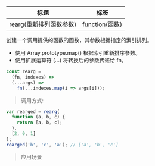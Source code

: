 | 标题                    | 标签           |
| ----------------------- | -------------- |
| rearg(重新排列函数参数) | function(函数) |

创建一个调用提供的函数的函数，其参数根据指定的索引排列。

- 使用 Array.prototype.map() 根据索引重新排序参数。
- 使用扩展运算符 (...) 将转换后的参数传递给 fn。

```js
const rearg =
  (fn, indexes) =>
  (...args) =>
    fn(...indexes.map(i => args[i]));
```

> 调用方式:

```js
var rearged = rearg(
  function (a, b, c) {
    return [a, b, c];
  },
  [2, 0, 1]
);
rearged('b', 'c', 'a'); // ['a', 'b', 'c']
```

> 应用场景
